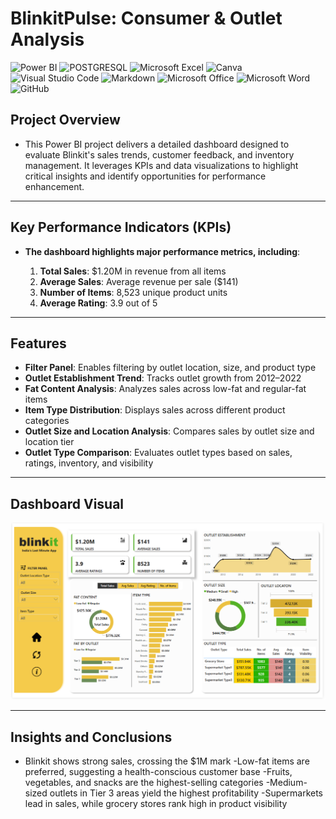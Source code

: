 # BlinkitPulse: Consumer & Outlet Analysis

![Power BI](https://img.shields.io/badge/power_bi-F2C811?style=for-the-badge&logo=powerbi&logoColor=black)
![POSTGRESQL](https://img.shields.io/badge/PostgreSQL-4169E1.svg?style=for-the-badge&logo=PostgreSQL&logoColor=white)
![Microsoft Excel](https://img.shields.io/badge/Microsoft_Excel-217346?style=for-the-badge&logo=microsoft-excel&logoColor=white)
![Canva](https://img.shields.io/badge/Canva-%2300C4CC.svg?style=for-the-badge&logo=Canva&logoColor=white)
![Visual Studio Code](https://img.shields.io/badge/Visual%20Studio%20Code-0078d7.svg?style=for-the-badge&logo=visual-studio-code&logoColor=white)
![Markdown](https://img.shields.io/badge/markdown-%23000000.svg?style=for-the-badge&logo=markdown&logoColor=white)
![Microsoft Office](https://img.shields.io/badge/Microsoft_Office-D83B01?style=for-the-badge&logo=microsoft-office&logoColor=white)
![Microsoft Word](https://img.shields.io/badge/Microsoft_Word-2B579A?style=for-the-badge&logo=microsoft-word&logoColor=white)
![GitHub](https://img.shields.io/badge/github-%23121011.svg?style=for-the-badge&logo=github&logoColor=white)


## Project Overview

- This Power BI project delivers a detailed dashboard designed to evaluate Blinkit's sales trends, customer feedback, and inventory management. It leverages KPIs and data visualizations to highlight critical insights and identify opportunities for performance enhancement.

---

## Key Performance Indicators (KPIs)

  - **The dashboard highlights major performance metrics, including**:

    1. **Total Sales**: $1.20M in revenue from all items
    2. **Average Sales**: Average revenue per sale ($141)
    3. **Number of Items**: 8,523 unique product units
    4. **Average Rating**: 3.9 out of 5

  ---

## Features

  - **Filter Panel**: Enables filtering by outlet location, size, and product type
  - **Outlet Establishment Trend**: Tracks outlet growth from 2012–2022
  - **Fat Content Analysis**: Analyzes sales across low-fat and regular-fat items
  - **Item Type Distribution**: Displays sales across different product categories
  - **Outlet Size and Location Analysis**: Compares sales by outlet size and location tier
  - **Outlet Type Comparison**: Evaluates outlet types based on sales, ratings, inventory, and visibility

---

## Dashboard Visual

![Home Page](Screenshot/Dashboard.png)

---

## Insights and Conclusions
  - Blinkit shows strong sales, crossing the $1M mark
  -Low-fat items are preferred, suggesting a health-conscious customer base
  -Fruits, vegetables, and snacks are the highest-selling categories
  -Medium-sized outlets in Tier 3 areas yield the highest profitability
  -Supermarkets lead in sales, while grocery stores rank high in product visibility

